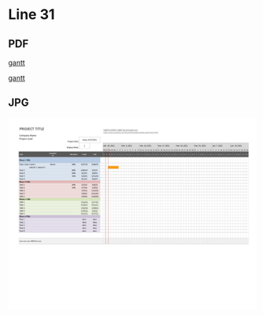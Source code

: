 # Line 31

## PDF

[gantt](gantt.pdf)

[gantt](https://github.com/luismbarroso/Documentacao-LuBan-Portugal/blob/main/project/docs/source/lines/line31/gantt.pdf)

## JPG

![gantt](gantt.jpg)